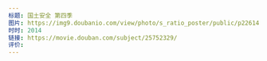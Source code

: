 ```yaml
---
标题: 国土安全 第四季
图片: https://img9.doubanio.com/view/photo/s_ratio_poster/public/p2261497724.webp
时时: 2014
链接: https://movie.douban.com/subject/25752329/
评价:
---
```


